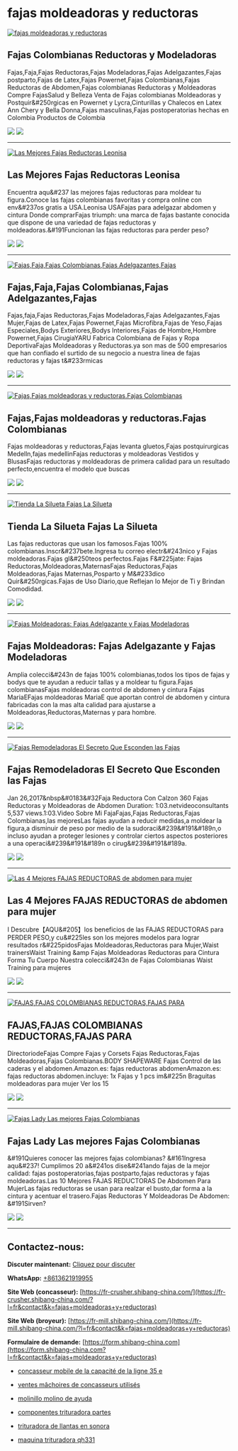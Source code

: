 # fajas moldeadoras y reductoras

<a href="https://swt.shibang-china.com/?l=fr&img&k=fajas+moldeadoras+y+reductoras" target="_blank">![fajas moldeadoras y reductoras](http://static.shibang-china.com/all-800x300/1152.jpg)</a>

## Fajas Colombianas Reductoras y Modeladoras
Fajas,Faja,Fajas Reductoras,Fajas Modeladoras,Fajas Adelgazantes,Fajas postparto,Fajas de Latex,Fajas Powernet,Fajas Colombianas,Fajas Reductoras de Abdomen,Fajas colombianas Reductoras y Moldeadoras Compre FajasSalud y Belleza Venta de Fajas colombianas Moldeadoras y Postquir&#250rgicas en Powernet y Lycra,Cinturillas y Chalecos en Latex Ann Chery y Bella Donna,Fajas masculinas,Fajas postoperatorias hechas en Colombia Productos de Colombia


<a href="https://whatsapp.shibangsoft.com/WhatsApp.php" target="_blank" title="WhatsApp">![](http://static.shibang-china.com/icon/whatsapp.png)</a> <a href="https://swt.shibang-china.com/?l=fr&icon&k=fajas+moldeadoras+y+reductoras" target="_blank">![](http://static.shibang-china.com/icon/chat-fr.png)</a>

---

<a href="https://swt.shibang-china.com/?l=fr&img&k=fajas+moldeadoras+y+reductoras" target="_blank">![Las Mejores Fajas Reductoras Leonisa](http://static.shibang-china.com/all-800x300/440.jpg)</a>

## Las Mejores Fajas Reductoras Leonisa
Encuentra aqu&#237 las mejores fajas reductoras para moldear tu figura.Conoce las fajas colombianas favoritas y compra online con env&#237os gratis a USA.Leonisa USAFajas para adelgazar abdomen y cintura Donde comprarFajas triumph: una marca de fajas bastante conocida que dispone de una variedad de fajas reductoras y moldeadoras.&#191Funcionan las fajas reductoras para perder peso?


<a href="https://whatsapp.shibangsoft.com/WhatsApp.php" target="_blank" title="WhatsApp">![](http://static.shibang-china.com/icon/whatsapp.png)</a> <a href="https://swt.shibang-china.com/?l=fr&icon&k=fajas+moldeadoras+y+reductoras" target="_blank">![](http://static.shibang-china.com/icon/chat-fr.png)</a>

---

<a href="https://swt.shibang-china.com/?l=fr&img&k=fajas+moldeadoras+y+reductoras" target="_blank">![Fajas,Faja,Fajas Colombianas,Fajas Adelgazantes,Fajas](http://static.shibang-china.com/all-800x300/1270.jpg)</a>

## Fajas,Faja,Fajas Colombianas,Fajas Adelgazantes,Fajas
Fajas,faja,Fajas Reductoras,Fajas Modeladoras,Fajas Adelgazantes,Fajas Mujer,Fajas de Latex,Fajas Powernet,Fajas Microfibra,Fajas de Yeso,Fajas Especiales,Bodys Exteriores,Bodys Interiores,Fajas de Hombre,Hombre Powernet,Fajas CirugiaYARU Fabrica Colombiana de Fajas y Ropa DeportivaFajas Moldeadoras y Reductoras.ya son mas de 500 empresarios que han confiado el surtido de su negocio a nuestra linea de fajas reductoras y fajas t&#233rmicas


<a href="https://whatsapp.shibangsoft.com/WhatsApp.php" target="_blank" title="WhatsApp">![](http://static.shibang-china.com/icon/whatsapp.png)</a> <a href="https://swt.shibang-china.com/?l=fr&icon&k=fajas+moldeadoras+y+reductoras" target="_blank">![](http://static.shibang-china.com/icon/chat-fr.png)</a>

---

<a href="https://swt.shibang-china.com/?l=fr&img&k=fajas+moldeadoras+y+reductoras" target="_blank">![Fajas,Fajas moldeadoras y reductoras.Fajas Colombianas](http://static.shibang-china.com/all-800x300/1354.jpg)</a>

## Fajas,Fajas moldeadoras y reductoras.Fajas Colombianas
Fajas moldeadoras y reductoras,Fajas levanta gluetos,Fajas postquirurgicas Medelln,fajas medellinFajas reductoras y moldeadoras Vestidos y BlusasFajas reductoras y moldeadoras de primera calidad para un resultado perfecto,encuentra el modelo que buscas


<a href="https://whatsapp.shibangsoft.com/WhatsApp.php" target="_blank" title="WhatsApp">![](http://static.shibang-china.com/icon/whatsapp.png)</a> <a href="https://swt.shibang-china.com/?l=fr&icon&k=fajas+moldeadoras+y+reductoras" target="_blank">![](http://static.shibang-china.com/icon/chat-fr.png)</a>

---

<a href="https://swt.shibang-china.com/?l=fr&img&k=fajas+moldeadoras+y+reductoras" target="_blank">![Tienda La Silueta Fajas La Silueta](http://static.shibang-china.com/all-800x300/670.jpg)</a>

## Tienda La Silueta Fajas La Silueta
Las fajas reductoras que usan los famosos.Fajas 100% colombianas.Inscr&#237bete.Ingresa tu correo electr&#243nico y Fajas moldeadoras.Fajas gl&#250teos perfectos.Fajas F&#225jate: Fajas Reductoras,Moldeadoras,MaternasFajas Reductoras,Fajas Moldeadoras,Fajas Maternas,Posparto y M&#233dico Quir&#250rgicas.Fajas de Uso Diario,que Reflejan lo Mejor de Ti y Brindan Comodidad.


<a href="https://whatsapp.shibangsoft.com/WhatsApp.php" target="_blank" title="WhatsApp">![](http://static.shibang-china.com/icon/whatsapp.png)</a> <a href="https://swt.shibang-china.com/?l=fr&icon&k=fajas+moldeadoras+y+reductoras" target="_blank">![](http://static.shibang-china.com/icon/chat-fr.png)</a>

---

<a href="https://swt.shibang-china.com/?l=fr&img&k=fajas+moldeadoras+y+reductoras" target="_blank">![Fajas Moldeadoras: Fajas Adelgazante y Fajas Modeladoras](http://static.shibang-china.com/all-800x300/519.jpg)</a>

## Fajas Moldeadoras: Fajas Adelgazante y Fajas Modeladoras
Amplia colecci&#243n de fajas 100% colombianas,todos los tipos de fajas y bodys que te ayudan a reducir tallas y a moldear tu figura.Fajas colombianasFajas moldeadoras control de abdomen y cintura Fajas MariaEFajas moldeadoras MariaE que aportan control de abdomen y cintura fabricadas con la mas alta calidad para ajustarse a Moldeadoras,Reductoras,Maternas y para hombre.


<a href="https://whatsapp.shibangsoft.com/WhatsApp.php" target="_blank" title="WhatsApp">![](http://static.shibang-china.com/icon/whatsapp.png)</a> <a href="https://swt.shibang-china.com/?l=fr&icon&k=fajas+moldeadoras+y+reductoras" target="_blank">![](http://static.shibang-china.com/icon/chat-fr.png)</a>

---

<a href="https://swt.shibang-china.com/?l=fr&img&k=fajas+moldeadoras+y+reductoras" target="_blank">![Fajas Remodeladoras El Secreto Que Esconden las Fajas](http://static.shibang-china.com/all-800x300/86.jpg)</a>

## Fajas Remodeladoras El Secreto Que Esconden las Fajas
Jan 26,2017&nbsp&#0183&#32Faja Reductora Con Calzon 360 Fajas Reductoras y Moldeadoras de Abdomen Duration: 1:03.netvideoconsultants 5,537 views.1:03.Video Sobre Mi FajaFajas,Fajas Reductoras,Fajas Colombianas,las mejoresLas fajas ayudan a reducir medidas,a moldear la figura,a disminuir de peso por medio de la sudoraci&#239&#191&#189n,o incluso ayudan a proteger lesiones y controlar ciertos aspectos posteriores a una operaci&#239&#191&#189n o cirug&#239&#191&#189a.


<a href="https://whatsapp.shibangsoft.com/WhatsApp.php" target="_blank" title="WhatsApp">![](http://static.shibang-china.com/icon/whatsapp.png)</a> <a href="https://swt.shibang-china.com/?l=fr&icon&k=fajas+moldeadoras+y+reductoras" target="_blank">![](http://static.shibang-china.com/icon/chat-fr.png)</a>

---

<a href="https://swt.shibang-china.com/?l=fr&img&k=fajas+moldeadoras+y+reductoras" target="_blank">![Las 4 Mejores FAJAS REDUCTORAS de abdomen para mujer](http://static.shibang-china.com/all-800x300/980.jpg)</a>

## Las 4 Mejores FAJAS REDUCTORAS de abdomen para mujer
I Descubre【AQU&#205】los beneficios de las FAJAS REDUCTORAS para PERDER PESO,y cu&#225les son los mejores modelos para lograr resultados r&#225pidosFajas Moldeadoras,Reductoras para Mujer,Waist trainersWaist Training &amp Fajas Moldeadoras Reductoras para Cintura Forma Tu Cuerpo Nuestra colecci&#243n de Fajas Colombianas Waist Training para mujeres


<a href="https://whatsapp.shibangsoft.com/WhatsApp.php" target="_blank" title="WhatsApp">![](http://static.shibang-china.com/icon/whatsapp.png)</a> <a href="https://swt.shibang-china.com/?l=fr&icon&k=fajas+moldeadoras+y+reductoras" target="_blank">![](http://static.shibang-china.com/icon/chat-fr.png)</a>

---

<a href="https://swt.shibang-china.com/?l=fr&img&k=fajas+moldeadoras+y+reductoras" target="_blank">![FAJAS,FAJAS COLOMBIANAS REDUCTORAS,FAJAS PARA](http://static.shibang-china.com/all-800x300/1250.jpg)</a>

## FAJAS,FAJAS COLOMBIANAS REDUCTORAS,FAJAS PARA
DirectoriodeFajas Compre Fajas y Corsets Fajas Reductoras,Fajas Moldeadoras,Fajas Colombianas.BODY SHAPEWARE Fajas Control de las caderas y el abdomen.Amazon.es: fajas reductoras abdomenAmazon.es: fajas reductoras abdomen.incluye: 1x Fajas y 1 pcs im&#225n Braguitas moldeadoras para mujer Ver los 15


<a href="https://whatsapp.shibangsoft.com/WhatsApp.php" target="_blank" title="WhatsApp">![](http://static.shibang-china.com/icon/whatsapp.png)</a> <a href="https://swt.shibang-china.com/?l=fr&icon&k=fajas+moldeadoras+y+reductoras" target="_blank">![](http://static.shibang-china.com/icon/chat-fr.png)</a>

---

<a href="https://swt.shibang-china.com/?l=fr&img&k=fajas+moldeadoras+y+reductoras" target="_blank">![Fajas Lady Las mejores Fajas Colombianas](http://static.shibang-china.com/all-800x300/984.jpg)</a>

## Fajas Lady Las mejores Fajas Colombianas
&#191Quieres conocer las mejores fajas colombianas? &#161Ingresa aqu&#237! Cumplimos 20 a&#241os dise&#241ando fajas de la mejor calidad: fajas postoperatorias,fajas postparto,fajas reductoras y fajas moldeadoras.Las 10 Mejores FAJAS REDUCTORAS De Abdomen Para MujerLas fajas reductoras se usan para realzar el busto,dar forma a la cintura y acentuar el trasero.Fajas Reductoras Y Moldeadoras De Abdomen: &#191Sirven?


<a href="https://whatsapp.shibangsoft.com/WhatsApp.php" target="_blank" title="WhatsApp">![](http://static.shibang-china.com/icon/whatsapp.png)</a> <a href="https://swt.shibang-china.com/?l=fr&icon&k=fajas+moldeadoras+y+reductoras" target="_blank">![](http://static.shibang-china.com/icon/chat-fr.png)</a>

---
## Contactez-nous:

**Discuter maintenant:** [Cliquez pour discuter](https://swt.shibang-china.com?l=fr&contact&k=fajas+moldeadoras+y+reductoras)

**WhatsApp:**  [+8613621919955](https://whatsapp.shibangsoft.com/WhatsApp.php)

**Site Web (concasseur):** [https://fr-crusher.shibang-china.com/](https://fr-crusher.shibang-china.com/?l=fr&contact&k=fajas+moldeadoras+y+reductoras)

**Site Web (broyeur):** [https://fr-mill.shibang-china.com/](https://fr-mill.shibang-china.com/?l=fr&contact&k=fajas+moldeadoras+y+reductoras)

**Formulaire de demande:** [https://form.shibang-china.com](https://form.shibang-china.com?l=fr&contact&k=fajas+moldeadoras+y+reductoras)

* [concasseur mobile de la capacité de la ligne 35 e](../61/concasseur%20mobile%20de%20la%20capacit%C3%A9%20de%20la%20ligne%2035%20e.md)

* [ventes mâchoires de concasseurs utilisés](../61/ventes%20m%C3%A2choires%20de%20concasseurs%20utilis%C3%A9s.md)

* [molinillo molino de ayuda](../65/molinillo%20molino%20de%20ayuda.md)

* [componentes trituradora partes](../62/componentes%20trituradora%20partes.md)

* [trituradora de llantas en sonora](../64/trituradora%20de%20llantas%20en%20sonora.md)

* [maquina trituradora qh331](../64/maquina%20trituradora%20qh331.md)
